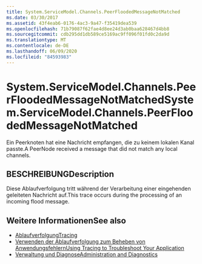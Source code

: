 ```yaml
---
title: System.ServiceModel.Channels.PeerFloodedMessageNotMatched
ms.date: 03/30/2017
ms.assetid: 43f4eab6-0176-4ac3-9a47-f35419dea539
ms.openlocfilehash: 71b79087f62fae4d8ee24d3ab0baa628467d4bb8
ms.sourcegitcommit: cdb295dd1db589ce5169ac9ff096f01fd0c2da9d
ms.translationtype: MT
ms.contentlocale: de-DE
ms.lasthandoff: 06/09/2020
ms.locfileid: "84593983"
---
```

# <a name="systemservicemodelchannelspeerfloodedmessagenotmatched"></a><span data-ttu-id="f7798-102">System.ServiceModel.Channels.PeerFloodedMessageNotMatched</span><span class="sxs-lookup"><span data-stu-id="f7798-102">System.ServiceModel.Channels.PeerFloodedMessageNotMatched</span></span>
<span data-ttu-id="f7798-103">Ein Peerknoten hat eine Nachricht empfangen, die zu keinem lokalen Kanal passte.</span><span class="sxs-lookup"><span data-stu-id="f7798-103">A PeerNode received a message that did not match any local channels.</span></span>  
  
## <a name="description"></a><span data-ttu-id="f7798-104">BESCHREIBUNG</span><span class="sxs-lookup"><span data-stu-id="f7798-104">Description</span></span>  
 <span data-ttu-id="f7798-105">Diese Ablaufverfolgung tritt während der Verarbeitung einer eingehenden geleiteten Nachricht auf.</span><span class="sxs-lookup"><span data-stu-id="f7798-105">This trace occurs during the processing of an incoming flood message.</span></span>  
  
## <a name="see-also"></a><span data-ttu-id="f7798-106">Weitere Informationen</span><span class="sxs-lookup"><span data-stu-id="f7798-106">See also</span></span>

- [<span data-ttu-id="f7798-107">Ablaufverfolgung</span><span class="sxs-lookup"><span data-stu-id="f7798-107">Tracing</span></span>](index.md)
- [<span data-ttu-id="f7798-108">Verwenden der Ablaufverfolgung zum Beheben von Anwendungsfehlern</span><span class="sxs-lookup"><span data-stu-id="f7798-108">Using Tracing to Troubleshoot Your Application</span></span>](using-tracing-to-troubleshoot-your-application.md)
- [<span data-ttu-id="f7798-109">Verwaltung und Diagnose</span><span class="sxs-lookup"><span data-stu-id="f7798-109">Administration and Diagnostics</span></span>](../index.md)
